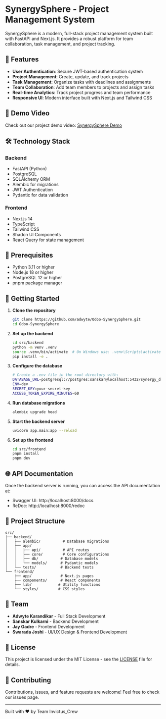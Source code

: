 # SynergySphere - Project Management System

SynergySphere is a modern, full-stack project management system built with FastAPI and Next.js. It provides a robust platform for team collaboration, task management, and project tracking.

## 🚀 Features

- **User Authentication**: Secure JWT-based authentication system
- **Project Management**: Create, update, and track projects
- **Task Management**: Organize tasks with deadlines and assignments
- **Team Collaboration**: Add team members to projects and assign tasks
- **Real-time Analytics**: Track project progress and team performance
- **Responsive UI**: Modern interface built with Next.js and Tailwind CSS

## 🎥 Demo Video

Check out our project demo video: [SynergySphere Demo](https://drive.google.com/file/d/1U0ivugW2rsHybPsXWIxcXxiJtKb0hVqw/view?usp=sharing)

## 🛠️ Technology Stack

### Backend
- FastAPI (Python)
- PostgreSQL
- SQLAlchemy ORM
- Alembic for migrations
- JWT Authentication
- Pydantic for data validation

### Frontend
- Next.js 14
- TypeScript
- Tailwind CSS
- Shadcn UI Components
- React Query for state management

## 📝 Prerequisites

- Python 3.11 or higher
- Node.js 18 or higher
- PostgreSQL 12 or higher
- pnpm package manager

## 🚦 Getting Started

1. **Clone the repository**
   ```bash
   git clone https://github.com/adwyte/Odoo-SynergySphere.git
   cd Odoo-SynergySphere
   ```

2. **Set up the backend**
   ```bash
   cd src/backend
   python -m venv .venv
   source .venv/bin/activate  # On Windows use: .venv\Scripts\activate
   pip install -e .
   ```

3. **Configure the database**
   ```bash
   # Create a .env file in the root directory with:
   DATABASE_URL=postgresql://postgres:sanskar@localhost:5432/synergy_db
   ENV=dev
   SECRET_KEY=your-secret-key
   ACCESS_TOKEN_EXPIRE_MINUTES=60
   ```

4. **Run database migrations**
   ```bash
   alembic upgrade head
   ```

5. **Start the backend server**
   ```bash
   uvicorn app.main:app --reload
   ```

6. **Set up the frontend**
   ```bash
   cd src/frontend
   pnpm install
   pnpm dev
   ```

## 🌐 API Documentation

Once the backend server is running, you can access the API documentation at:
- Swagger UI: http://localhost:8000/docs
- ReDoc: http://localhost:8000/redoc

## 🔧 Project Structure

```
src/
├── backend/
│   ├── alembic/          # Database migrations
│   ├── app/
│   │   ├── api/          # API routes
│   │   ├── core/         # Core configurations
│   │   ├── db/          # Database models
│   │   └── models/      # Pydantic models
│   └── tests/           # Backend tests
└── frontend/
    ├── app/             # Next.js pages
    ├── components/      # React components
    ├── lib/            # Utility functions
    └── styles/         # CSS styles
```

## 👥 Team

- **Adwyte Karandikar** - Full Stack Development
- **Sanskar Kulkarni** - Backend Development
- **Jay Gadre** - Frontend Development
- **Swarada Joshi** - UI/UX Design & Frontend Development

## 📄 License

This project is licensed under the MIT License - see the [LICENSE](LICENSE) file for details.

## 🤝 Contributing

Contributions, issues, and feature requests are welcome! Feel free to check our issues page.

---
Built with ❤️ by Team Invictus_Crew
